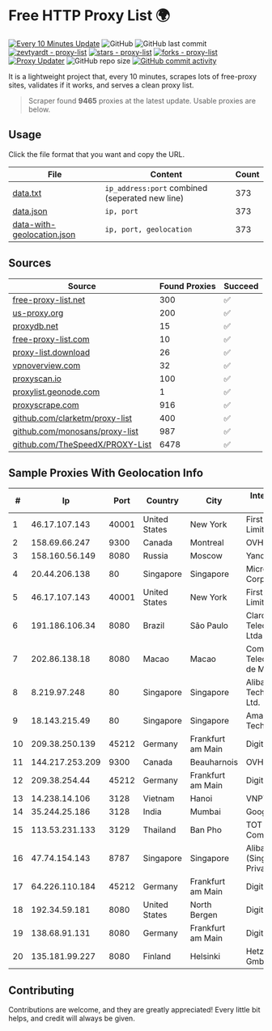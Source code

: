 
# Free HTTP Proxy List 🌍

[![Every 10 Minutes Update](https://github.com/mertguvencli/http-proxy-list/actions/workflows/main.yml/badge.svg?branch=main)](https://github.com/mertguvencli/http-proxy-list/actions/workflows/main.yml)
![GitHub](https://img.shields.io/github/license/mertguvencli/http-proxy-list)
![GitHub last commit](https://img.shields.io/github/last-commit/mertguvencli/http-proxy-list)
[![zevtyardt - proxy-list](https://img.shields.io/static/v1?label=zevtyardt&message=proxy-list&color=blue&logo=github)](https://github.com/zevtyardt/proxy-list "Go to GitHub repo")
[![stars - proxy-list](https://img.shields.io/github/stars/zevtyardt/proxy-list?style=social)](https://github.com/zevtyardt/proxy-list)
[![forks - proxy-list](https://img.shields.io/github/forks/zevtyardt/proxy-list?style=social)](https://github.com/zevtyardt/proxy-list)
[![Proxy Updater](https://github.com/zevtyardt/proxy-list/workflows/Proxy%20Updater/badge.svg)](https://github.com/zevtyardt/proxy-list/actions?query=workflow:"Proxy+Updater")
![GitHub repo size](https://img.shields.io/github/repo-size/zevtyardt/proxy-list)
[![GitHub commit activity](https://img.shields.io/github/commit-activity/m/zevtyardt/proxy-list?logo=commits)](https://github.com/zevtyardt/proxy-list/commits/main)

It is a lightweight project that, every 10 minutes, scrapes lots of free-proxy sites, validates if it works, and serves a clean proxy list.

> Scraper found **9465** proxies at the latest update. Usable proxies are below.

## Usage

Click the file format that you want and copy the URL.

|File|Content|Count|
|----|-------|-----|
|[data.txt](https://raw.githubusercontent.com/mertguvencli/http-proxy-list/main/proxy-list/data.txt)|`ip_address:port` combined (seperated new line)|373|
|[data.json](https://raw.githubusercontent.com/mertguvencli/http-proxy-list/main/proxy-list/data.json)|`ip, port`|373|
|[data-with-geolocation.json](https://raw.githubusercontent.com/mertguvencli/http-proxy-list/main/proxy-list/data-with-geolocation.json)|`ip, port, geolocation`|373|

## Sources

|Source|Found Proxies|Succeed|
|------|-------------|-------|
|[free-proxy-list.net](https://free-proxy-list.net)|300|✅|
|[us-proxy.org](https://www.us-proxy.org)|200|✅|
|[proxydb.net](http://proxydb.net)|15|✅|
|[free-proxy-list.com](https://free-proxy-list.com/?page=&port=&type%5B%5D=http&type%5B%5D=https&up_time=0&search=Search)|10|✅|
|[proxy-list.download](https://www.proxy-list.download/HTTP)|26|✅|
|[vpnoverview.com](https://vpnoverview.com/privacy/anonymous-browsing/free-proxy-servers)|32|✅|
|[proxyscan.io](https://www.proxyscan.io)|100|✅|
|[proxylist.geonode.com](https://proxylist.geonode.com/api/proxy-list?limit=300&page=1&sort_by=lastChecked&sort_type=desc&protocols=http,https)|1|✅|
|[proxyscrape.com](https://api.proxyscrape.com/v2/?request=displayproxies&protocol=http&timeout=10000&country=all&ssl=all&anonymity=all)|916|✅|
|[github.com/clarketm/proxy-list](https://raw.githubusercontent.com/clarketm/proxy-list/master/proxy-list-raw.txt)|400|✅|
|[github.com/monosans/proxy-list](https://raw.githubusercontent.com/monosans/proxy-list/main/proxies/http.txt)|987|✅|
|[github.com/TheSpeedX/PROXY-List](https://raw.githubusercontent.com/TheSpeedX/PROXY-List/master/http.txt)|6478|✅|


## Sample Proxies With Geolocation Info

|#|Ip|Port|Country|City|Internet Service Provider|
|-|--|----|-------|----|-------------------------|
|1|46.17.107.143|40001|United States|New York|First Server Limited|
|2|158.69.66.247|9300|Canada|Montreal|OVH SAS|
|3|158.160.56.149|8080|Russia|Moscow|Yandex.Cloud LLC|
|4|20.44.206.138|80|Singapore|Singapore|Microsoft Corporation|
|5|46.17.107.143|40001|United States|New York|First Server Limited|
|6|191.186.106.34|8080|Brazil|São Paulo|Claro NXT Telecomunicacoes Ltda|
|7|202.86.138.18|8080|Macao|Macao|Companhia de Telecomunicacoes de Macau|
|8|8.219.97.248|80|Singapore|Singapore|Alibaba (US) Technology Co., Ltd.|
|9|18.143.215.49|80|Singapore|Singapore|Amazon Technologies Inc.|
|10|209.38.250.139|45212|Germany|Frankfurt am Main|DigitalOcean, LLC|
|11|144.217.253.209|9300|Canada|Beauharnois|OVH SAS|
|12|209.38.254.44|45212|Germany|Frankfurt am Main|DigitalOcean, LLC|
|13|14.238.14.106|3128|Vietnam|Hanoi|VNPT|
|14|35.244.25.186|3128|India|Mumbai|Google LLC|
|15|113.53.231.133|3129|Thailand|Ban Pho|TOT Public Company Limited|
|16|47.74.154.143|8787|Singapore|Singapore|Alibaba Cloud (Singapore) Private Limited|
|17|64.226.110.184|45212|Germany|Frankfurt am Main|DigitalOcean, LLC|
|18|192.34.59.181|8080|United States|North Bergen|DigitalOcean, LLC|
|19|138.68.91.131|8080|Germany|Frankfurt am Main|DigitalOcean, LLC|
|20|135.181.99.227|8080|Finland|Helsinki|Hetzner Online GmbH|



## Contributing

Contributions are welcome, and they are greatly appreciated! Every
little bit helps, and credit will always be given.

